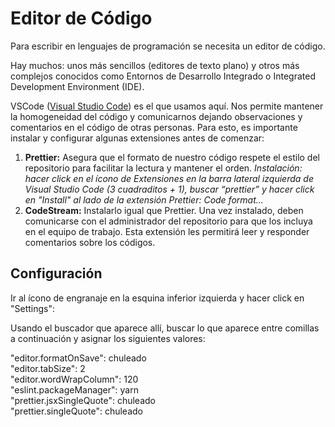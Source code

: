# Editor de Código

Para escribir en lenguajes de programación se necesita un editor de código.

Hay muchos: unos más sencillos (editores de texto plano) y otros más complejos conocidos como Entornos de Desarrollo Integrado o Integrated Development Environment (IDE).

VSCode ([Visual Studio Code](https://code.visualstudio.com/)) es el que usamos aquí. Nos permite mantener la homogeneidad del código y comunicarnos dejando observaciones y comentarios en el código de otras personas. Para esto, es importante instalar y configurar algunas extensiones antes de comenzar:

1. **Prettier:** Asegura que el formato de nuestro código respete el estilo del repositorio para facilitar la lectura y mantener el orden.
   _Instalación: hacer click en el ícono de Extensiones en la barra lateral izquierda de Visual Studio Code (3 cuadraditos + 1), buscar “prettier” y hacer click en "Install" al lado de la extensión Prettier: Code format..._
2. **CodeStream:** Instalarlo igual que Prettier. Una vez instalado, deben comunicarse con el administrador del repositorio para que los incluya en el equipo de trabajo. Esta extensión les permitirá leer y responder comentarios sobre los códigos.

## Configuración

Ir al ícono de engranaje en la esquina inferior izquierda y hacer click en "Settings":

Usando el buscador que aparece allí, buscar lo que aparece entre comillas a continuación y asignar los siguientes valores:

"editor.formatOnSave": chuleado  
"editor.tabSize": 2  
"editor.wordWrapColumn": 120  
"eslint.packageManager": yarn  
"prettier.jsxSingleQuote": chuleado  
"prettier.singleQuote": chuleado
